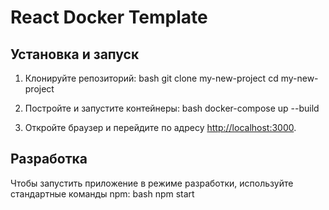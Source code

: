 # React Docker Template

## Установка и запуск

1. Клонируйте репозиторий:
   bash
   git clone <repository-url> my-new-project
   cd my-new-project


2. Постройте и запустите контейнеры:
   bash
   docker-compose up --build


3. Откройте браузер и перейдите по адресу [http://localhost:3000](http://localhost:3000).

## Разработка

Чтобы запустить приложение в режиме разработки, используйте стандартные команды npm:
bash
npm start